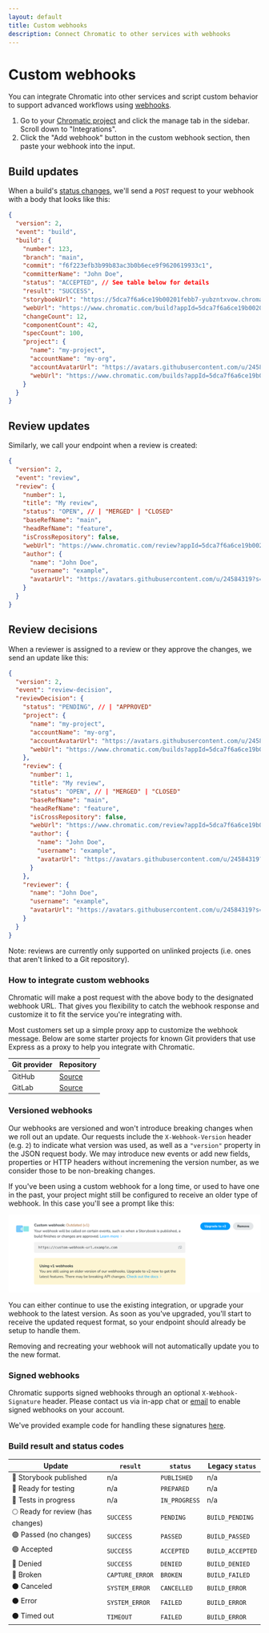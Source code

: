 ```yaml
---
layout: default
title: Custom webhooks
description: Connect Chromatic to other services with webhooks
---
```


# Custom webhooks

You can integrate Chromatic into other services and script custom behavior to support advanced workflows using [webhooks](https://en.wikipedia.org/wiki/Webhook).

1. Go to your [Chromatic project](https://www.chromatic.com/start) and click the manage tab in the sidebar. Scroll down to "Integrations".
2. Click the "Add webhook" button in the custom webhook section, then paste your webhook into the input.

## Build updates

When a build's [status changes](#result-and-status-codes), we'll send a `POST` request to your webhook with a body that looks like this:

```json
{
  "version": 2,
  "event": "build",
  "build": {
    "number": 123,
    "branch": "main",
    "commit": "f6f223efb3b99b83ac3b0b6ece9f9620619933c1",
    "committerName": "John Doe",
    "status": "ACCEPTED", // See table below for details
    "result": "SUCCESS",
    "storybookUrl": "https://5dca7f6a6ce19b00201febb7-yubzntxvow.chromatic.com/",
    "webUrl": "https://www.chromatic.com/build?appId=5dca7f6a6ce19b00201febb7&number=123",
    "changeCount": 12,
    "componentCount": 42,
    "specCount": 100,
    "project": {
      "name": "my-project",
      "accountName": "my-org",
      "accountAvatarUrl": "https://avatars.githubusercontent.com/u/24584319?s=200",
      "webUrl": "https://www.chromatic.com/builds?appId=5dca7f6a6ce19b00201febb7"
    }
  }
}
```

## Review updates

Similarly, we call your endpoint when a review is created:

```json
{
  "version": 2,
  "event": "review",
  "review": {
    "number": 1,
    "title": "My review",
    "status": "OPEN", // | "MERGED" | "CLOSED"
    "baseRefName": "main",
    "headRefName": "feature",
    "isCrossRepository": false,
    "webUrl": "https://www.chromatic.com/review?appId=5dca7f6a6ce19b00201febb7&number=1",
    "author": {
      "name": "John Doe",
      "username": "example",
      "avatarUrl": "https://avatars.githubusercontent.com/u/24584319?s=200"
    }
  }
}
```

## Review decisions

When a reviewer is assigned to a review or they approve the changes, we send an update like this:

```json
{
  "version": 2,
  "event": "review-decision",
  "reviewDecision": {
    "status": "PENDING", // | "APPROVED"
    "project": {
      "name": "my-project",
      "accountName": "my-org",
      "accountAvatarUrl": "https://avatars.githubusercontent.com/u/24584319?s=200",
      "webUrl": "https://www.chromatic.com/builds?appId=5dca7f6a6ce19b00201febb7"
    },
    "review": {
      "number": 1,
      "title": "My review",
      "status": "OPEN", // | "MERGED" | "CLOSED"
      "baseRefName": "main",
      "headRefName": "feature",
      "isCrossRepository": false,
      "webUrl": "https://www.chromatic.com/review?appId=5dca7f6a6ce19b00201febb7&number=1",
      "author": {
        "name": "John Doe",
        "username": "example",
        "avatarUrl": "https://avatars.githubusercontent.com/u/24584319?s=200"
      }
    },
    "reviewer": {
      "name": "John Doe",
      "username": "example",
      "avatarUrl": "https://avatars.githubusercontent.com/u/24584319?s=200"
    }
  }
}
```

Note: reviews are currently only supported on unlinked projects (i.e. ones that aren't linked to a Git repository).

### How to integrate custom webhooks

Chromatic will make a post request with the above body to the designated webhook URL. That gives you flexibility to catch the webhook response and customize it to fit the service you're integrating with.

Most customers set up a simple proxy app to customize the webhook message. Below are some starter projects for known Git providers that use Express as a proxy to help you integrate with Chromatic.

| Git provider | Repository                                                 |
| ------------ | ---------------------------------------------------------- |
| GitHub       | [Source](https://github.com/chromaui/github-webhook-proxy) |
| GitLab       | [Source](https://github.com/chromaui/gitlab-webhook-proxy) |

### Versioned webhooks

Our webhooks are versioned and won't introduce breaking changes when we roll out an update. Our requests include the `X-Webhook-Version` header (e.g. `2`) to indicate what version was used, as well as a `"version"` property in the JSON request body. We may introduce new events or add new fields, properties or HTTP headers without incremening the version number, as we consider those to be non-breaking changes.

If you've been using a custom webhook for a long time, or used to have one in the past, your project might still be configured to receive an older type of webhook. In this case you'll see a prompt like this:

![Outdated Chromatic webhook](img/custom-webhook-outdated.png)

You can either continue to use the existing integration, or upgrade your webhook to the latest version. As soon as you've upgraded, you'll start to receive the updated request format, so your endpoint should already be setup to handle them.

Removing and recreating your webhook will not automatically update you to the new format.

### Signed webhooks

Chromatic supports signed webhooks through an optional `X-Webhook-Signature` header. Please contact us via in-app chat or <a href="mailto:support@chromatic.com?Subject=Signed%20webhooks">email</a> to enable signed webhooks on your account.

We've provided example code for handling these signatures [here](https://github.com/chromaui/signed-webhook-examples).

### Build result and status codes

| Update                            | `result`        | `status`      | Legacy `status`  |
| --------------------------------- | --------------- | ------------- | ---------------- |
| 🔵 Storybook published            | n/a             | `PUBLISHED`   | n/a              |
| 🔵 Ready for testing              | n/a             | `PREPARED`    | n/a              |
| 🔵 Tests in progress              | n/a             | `IN_PROGRESS` | n/a              |
| 🌕 Ready for review (has changes) | `SUCCESS`       | `PENDING`     | `BUILD_PENDING`  |
| 🟢 Passed (no changes)            | `SUCCESS`       | `PASSED`      | `BUILD_PASSED`   |
| 🟢 Accepted                       | `SUCCESS`       | `ACCEPTED`    | `BUILD_ACCEPTED` |
| 🔴 Denied                         | `SUCCESS`       | `DENIED`      | `BUILD_DENIED`   |
| 🔴 Broken                         | `CAPTURE_ERROR` | `BROKEN`      | `BUILD_FAILED`   |
| ⚫️ Canceled                      | `SYSTEM_ERROR`  | `CANCELLED`   | `BUILD_ERROR`    |
| ⚫️ Error                         | `SYSTEM_ERROR`  | `FAILED`      | `BUILD_ERROR`    |
| ⚫️ Timed out                     | `TIMEOUT`       | `FAILED`      | `BUILD_ERROR`    |
